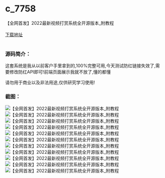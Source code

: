 # c_7758
【全网首发】2022最新视频打赏系统全开源版本_附教程
<br/></br>
[下载地址](https://www.uuid2.com/7758.html "下载地址")
<br/></br>
<h3>源码简介：</h3>
<p>这套系统是我从以前客户手里拿到的,100%完整可用,今天测试防红链接失效了,需要修改防红API即可!前端页面展示我就不放了,懂的都懂<p>
<p>请勿用于商业以及非法用途,仅供研究学习使用!<p>
<h3>截图：</h3>
<img src="https://www.uuid2.com/wp-content/uploads/img/uimage/17141648785907.png" alt="【全网首发】2022最新视频打赏系统全开源版本_附教程"><img src="https://www.uuid2.com/wp-content/uploads/img/uimage/16461648785908.png" alt="【全网首发】2022最新视频打赏系统全开源版本_附教程"><img src="https://www.uuid2.com/wp-content/uploads/img/uimage/74201648785908.png" alt="【全网首发】2022最新视频打赏系统全开源版本_附教程"><img src="https://www.uuid2.com/wp-content/uploads/img/uimage/95821648785909.png" alt="【全网首发】2022最新视频打赏系统全开源版本_附教程"><img src="https://www.uuid2.com/wp-content/uploads/img/uimage/74401648785910.png" alt="【全网首发】2022最新视频打赏系统全开源版本_附教程"><img src="https://www.uuid2.com/wp-content/uploads/img/uimage/64591648785910.png" alt="【全网首发】2022最新视频打赏系统全开源版本_附教程"><img src="https://www.uuid2.com/wp-content/uploads/img/uimage/10121648785911.png" alt="【全网首发】2022最新视频打赏系统全开源版本_附教程"><img src="https://www.uuid2.com/wp-content/uploads/img/uimage/3881648785911.png" alt="【全网首发】2022最新视频打赏系统全开源版本_附教程"><img src="https://www.uuid2.com/wp-content/uploads/img/uimage/28201648785912.png" alt="【全网首发】2022最新视频打赏系统全开源版本_附教程"><img src="https://www.uuid2.com/wp-content/uploads/img/uimage/38951648785913.png" alt="【全网首发】2022最新视频打赏系统全开源版本_附教程"><img src="https://www.uuid2.com/wp-content/uploads/img/uimage/8951648785913.png" alt="【全网首发】2022最新视频打赏系统全开源版本_附教程">
